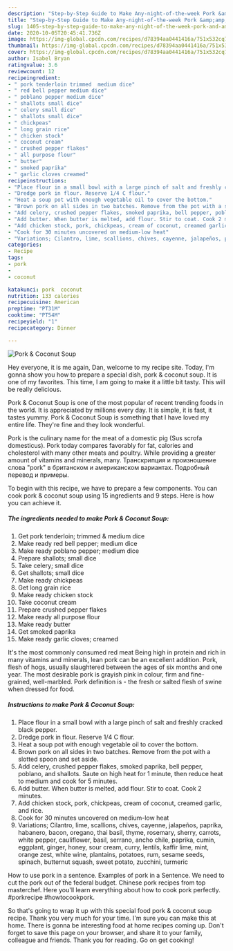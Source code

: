 ```yaml
---
description: "Step-by-Step Guide to Make Any-night-of-the-week Pork &amp;amp; Coconut Soup"
title: "Step-by-Step Guide to Make Any-night-of-the-week Pork &amp;amp; Coconut Soup"
slug: 1405-step-by-step-guide-to-make-any-night-of-the-week-pork-and-amp-coconut-soup
date: 2020-10-05T20:45:41.736Z
image: https://img-global.cpcdn.com/recipes/d78394aa0441416a/751x532cq70/pork-coconut-soup-recipe-main-photo.jpg
thumbnail: https://img-global.cpcdn.com/recipes/d78394aa0441416a/751x532cq70/pork-coconut-soup-recipe-main-photo.jpg
cover: https://img-global.cpcdn.com/recipes/d78394aa0441416a/751x532cq70/pork-coconut-soup-recipe-main-photo.jpg
author: Isabel Bryan
ratingvalue: 3.6
reviewcount: 12
recipeingredient:
- " pork tenderloin trimmed  medium dice"
- " red bell pepper medium dice"
- " poblano pepper medium dice"
- " shallots small dice"
- " celery small dice"
- " shallots small dice"
- " chickpeas"
- " long grain rice"
- " chicken stock"
- " coconut cream"
- " crushed pepper flakes"
- " all purpose flour"
- " butter"
- " smoked paprika"
- " garlic cloves creamed"
recipeinstructions:
- "Place flour in a small bowl with a large pinch of salt and freshly cracked black pepper."
- "Dredge pork in flour. Reserve 1/4 C flour."
- "Heat a soup pot with enough vegetable oil to cover the bottom."
- "Brown pork on all sides in two batches. Remove from the pot with a slotted spoon and set aside."
- "Add celery, crushed pepper flakes, smoked paprika, bell pepper, poblano, and shallots. Saute on high heat for 1 minute, then reduce heat to medium and cook for 5 minutes."
- "Add butter. When butter is melted, add flour. Stir to coat. Cook 2 minutes."
- "Add chicken stock, pork, chickpeas, cream of coconut, creamed garlic, and rice."
- "Cook for 30 minutes uncovered on medium-low heat"
- "Variations; Cilantro, lime, scallions, chives, cayenne, jalapeños, paprika, habanero, bacon, oregano, thai basil, thyme, rosemary, sherry, carrots, white pepper, cauliflower, basil, serrano, ancho chile, paprika, cumin, eggplant, ginger, honey, sour cream, curry, lentils, kaffir lime, mint, orange zest, white wine, plantains, potatoes, rum, sesame seeds, spinach, butternut squash, sweet potato, zucchini, turmeric"
categories:
- Recipe
tags:
- pork
- 
- coconut

katakunci: pork  coconut 
nutrition: 133 calories
recipecuisine: American
preptime: "PT31M"
cooktime: "PT54M"
recipeyield: "1"
recipecategory: Dinner

---
```



![Pork &amp; Coconut Soup](https://img-global.cpcdn.com/recipes/d78394aa0441416a/751x532cq70/pork-coconut-soup-recipe-main-photo.jpg)

Hey everyone, it is me again, Dan, welcome to my recipe site. Today, I'm gonna show you how to prepare a special dish, pork &amp; coconut soup. It is one of my favorites. This time, I am going to make it a little bit tasty. This will be really delicious.

Pork &amp; Coconut Soup is one of the most popular of recent trending foods in the world. It is appreciated by millions every day. It is simple, it is fast, it tastes yummy. Pork &amp; Coconut Soup is something that I have loved my entire life. They're fine and they look wonderful.

Pork is the culinary name for the meat of a domestic pig (Sus scrofa domesticus). Pork today compares favorably for fat, calories and cholesterol with many other meats and poultry. While providing a greater amount of vitamins and minerals, many. Транскрипция и произношение слова &#34;pork&#34; в британском и американском вариантах. Подробный перевод и примеры.


To begin with this recipe, we have to prepare a few components. You can cook pork &amp; coconut soup using 15 ingredients and 9 steps. Here is how you can achieve it.

<!--inarticleads1-->

##### The ingredients needed to make Pork &amp; Coconut Soup:

1. Get  pork tenderloin; trimmed &amp; medium dice
1. Make ready  red bell pepper; medium dice
1. Make ready  poblano pepper; medium dice
1. Prepare  shallots; small dice
1. Take  celery; small dice
1. Get  shallots; small dice
1. Make ready  chickpeas
1. Get  long grain rice
1. Make ready  chicken stock
1. Take  coconut cream
1. Prepare  crushed pepper flakes
1. Make ready  all purpose flour
1. Make ready  butter
1. Get  smoked paprika
1. Make ready  garlic cloves; creamed


It&#39;s the most commonly consumed red meat Being high in protein and rich in many vitamins and minerals, lean pork can be an excellent addition. Pork, flesh of hogs, usually slaughtered between the ages of six months and one year. The most desirable pork is grayish pink in colour, firm and fine-grained, well-marbled. Pork definition is - the fresh or salted flesh of swine when dressed for food. 

<!--inarticleads2-->

##### Instructions to make Pork &amp; Coconut Soup:

1. Place flour in a small bowl with a large pinch of salt and freshly cracked black pepper.
1. Dredge pork in flour. Reserve 1/4 C flour.
1. Heat a soup pot with enough vegetable oil to cover the bottom.
1. Brown pork on all sides in two batches. Remove from the pot with a slotted spoon and set aside.
1. Add celery, crushed pepper flakes, smoked paprika, bell pepper, poblano, and shallots. Saute on high heat for 1 minute, then reduce heat to medium and cook for 5 minutes.
1. Add butter. When butter is melted, add flour. Stir to coat. Cook 2 minutes.
1. Add chicken stock, pork, chickpeas, cream of coconut, creamed garlic, and rice.
1. Cook for 30 minutes uncovered on medium-low heat
1. Variations; Cilantro, lime, scallions, chives, cayenne, jalapeños, paprika, habanero, bacon, oregano, thai basil, thyme, rosemary, sherry, carrots, white pepper, cauliflower, basil, serrano, ancho chile, paprika, cumin, eggplant, ginger, honey, sour cream, curry, lentils, kaffir lime, mint, orange zest, white wine, plantains, potatoes, rum, sesame seeds, spinach, butternut squash, sweet potato, zucchini, turmeric


How to use pork in a sentence. Examples of pork in a Sentence. We need to cut the pork out of the federal budget. Chinese pork recipes from top masterchef. Here you&#39;ll learn everything about how to cook pork perfectly. #porkrecipe #howtocookpork. 

So that's going to wrap it up with this special food pork &amp; coconut soup recipe. Thank you very much for your time. I'm sure you can make this at home. There is gonna be interesting food at home recipes coming up. Don't forget to save this page on your browser, and share it to your family, colleague and friends. Thank you for reading. Go on get cooking!
